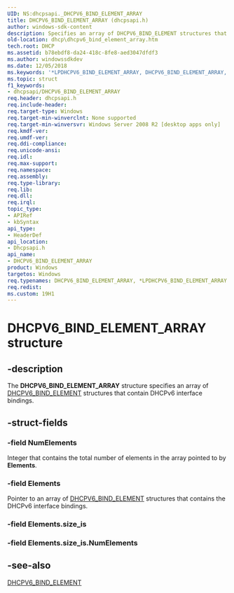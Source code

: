 ```yaml
---
UID: NS:dhcpsapi._DHCPV6_BIND_ELEMENT_ARRAY
title: DHCPV6_BIND_ELEMENT_ARRAY (dhcpsapi.h)
author: windows-sdk-content
description: Specifies an array of DHCPV6_BIND_ELEMENT structures that contain DHCPv6 interface bindings.
old-location: dhcp\dhcpv6_bind_element_array.htm
tech.root: DHCP
ms.assetid: b78ebdf8-da24-418c-8fe8-aed3047dfdf3
ms.author: windowssdkdev
ms.date: 12/05/2018
ms.keywords: '*LPDHCPV6_BIND_ELEMENT_ARRAY, DHCPV6_BIND_ELEMENT_ARRAY, DHCPV6_BIND_ELEMENT_ARRAY structure [DHCP], PDHCPV6_BIND_ELEMENT_ARRAY, PDHCPV6_BIND_ELEMENT_ARRAY structure pointer [DHCP], dhcp.dhcpv6_bind_element_array, dhcpsapi/DHCPV6_BIND_ELEMENT_ARRAY, dhcpsapi/PDHCPV6_BIND_ELEMENT_ARRAY'
ms.topic: struct
f1_keywords:
- dhcpsapi/DHCPV6_BIND_ELEMENT_ARRAY
req.header: dhcpsapi.h
req.include-header: 
req.target-type: Windows
req.target-min-winverclnt: None supported
req.target-min-winversvr: Windows Server 2008 R2 [desktop apps only]
req.kmdf-ver: 
req.umdf-ver: 
req.ddi-compliance: 
req.unicode-ansi: 
req.idl: 
req.max-support: 
req.namespace: 
req.assembly: 
req.type-library: 
req.lib: 
req.dll: 
req.irql: 
topic_type:
- APIRef
- kbSyntax
api_type:
- HeaderDef
api_location:
- Dhcpsapi.h
api_name:
- DHCPV6_BIND_ELEMENT_ARRAY
product: Windows
targetos: Windows
req.typenames: DHCPV6_BIND_ELEMENT_ARRAY, *LPDHCPV6_BIND_ELEMENT_ARRAY
req.redist: 
ms.custom: 19H1
---
```


# DHCPV6_BIND_ELEMENT_ARRAY structure


## -description


The <b>DHCPV6_BIND_ELEMENT_ARRAY</b> structure specifies an array of <a href="https://docs.microsoft.com/windows/desktop/api/dhcpsapi/ns-dhcpsapi-dhcpv6_bind_element">DHCPV6_BIND_ELEMENT</a> structures that contain DHCPv6 interface bindings.


## -struct-fields




### -field NumElements

Integer that contains the total number of elements in the array pointed to by <b>Elements</b>.


### -field Elements

Pointer to an array of <a href="https://docs.microsoft.com/windows/desktop/api/dhcpsapi/ns-dhcpsapi-dhcpv6_bind_element">DHCPV6_BIND_ELEMENT</a> structures that contains the DHCPv6 interface bindings.


### -field Elements.size_is

 


### -field Elements.size_is.NumElements

 




## -see-also




<a href="https://docs.microsoft.com/windows/desktop/api/dhcpsapi/ns-dhcpsapi-dhcpv6_bind_element">DHCPV6_BIND_ELEMENT</a>
 

 

